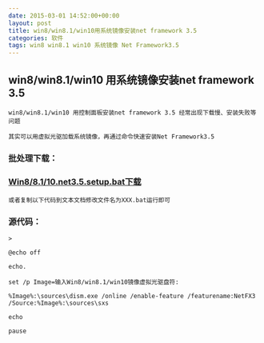 ```yaml
---
date: 2015-03-01 14:52:00+00:00
layout: post
title: win8/win8.1/win10用系统镜像安装net framework 3.5
categories: 软件
tags: win8 win8.1 win10 系统镜像 Net Framework3.5
---
```


## win8/win8.1/win10 用系统镜像安装net framework 3.5

	win8/win8.1/win10 用控制面板安装net framework 3.5 经常出现下载慢、安装失败等问题

	其实可以用虚拟光驱加载系统镜像，再通过命令快速安装Net Framework3.5

###	批处理下载：
	
###	[Win8/8.1/10.net3.5.setup.bat下载](download/Win8_net35_setup.bat)

	或者复制以下代码到文本文档修改文件名为XXX.bat运行即可
	
###	源代码：

	>
	
	@echo off

	echo.

	set /p Image=输入Win8/win8.1/win10镜像虚拟光驱盘符:

	%Image%:\sources\dism.exe /online /enable-feature /featurename:NetFX3 /Source:%Image%:\sources\sxs

	echo

	pause




   <script>
window.tctipConfig = {
        staticPrefix:   "http://static.tctip.com",
        buttonImageId:  7,
        buttonTip:  "zanzhu",
        list:{
            alipay: {qrimg: "https://raw.githubusercontent.com/flyingyouth/Jekyll-Light/gh-pages/img/ali.png"},
            weixin:{qrimg: "https://raw.githubusercontent.com/flyingyouth/Jekyll-Light/gh-pages/img/wx.png"},
        }
};
</script>
<script src="http://static.tctip.com/js/tctip.min.js"></script>
   

